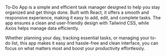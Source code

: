 To-Do App is a simple and efficient task manager designed to help you stay organized and get things done. Built with React, it offers a smooth and responsive experience, making it easy to add, edit, and complete tasks. The app ensures a clean and user-friendly design with Tailwind CSS, while Axios helps manage data efficiently.

Whether planning your day, tracking essential tasks, or managing your to-do list, this app makes it easy and hassle-free and clean interface, you can focus on what matters most and boost your productivity effortlessly.
